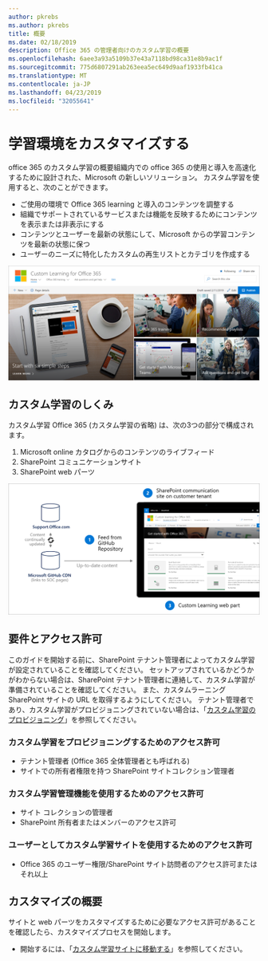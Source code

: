 ```yaml
---
author: pkrebs
ms.author: pkrebs
title: 概要
ms.date: 02/18/2019
description: Office 365 の管理者向けのカスタム学習の概要
ms.openlocfilehash: 6aee3a93a5109b37e43a7118bd98ca31e8b9ac1f
ms.sourcegitcommit: 775d6807291ab263eea5ec649d9aaf1933fb41ca
ms.translationtype: MT
ms.contentlocale: ja-JP
ms.lasthandoff: 04/23/2019
ms.locfileid: "32055641"
---
```

# <a name="customize-the-learning-experience"></a>学習環境をカスタマイズする

office 365 のカスタム学習の概要組織内での office 365 の使用と導入を高速化するために設計された、Microsoft の新しいソリューション。 カスタム学習を使用すると、次のことができます。
- ご使用の環境で Office 365 learning と導入のコンテンツを調整する 
- 組織でサポートされているサービスまたは機能を反映するためにコンテンツを表示または非表示にする 
- コンテンツとユーザーを最新の状態にして、Microsoft からの学習コンテンツを最新の状態に保つ 
- ユーザーのニーズに特化したカスタムの再生リストとカテゴリを作成する

![cg-introducing](media/cg-introducing.png)

## <a name="how-does-custom-learning-work"></a>カスタム学習のしくみ

カスタム学習 Office 365 (カスタム学習の省略) は、次の3つの部分で構成されます。 
1. Microsoft online カタログからのコンテンツのライブフィード
2. SharePoint コミュニケーションサイト
3. SharePoint web パーツ 

![cg-howitworks](media/cg-howitworks.png)

## <a name="requirements-and-permissions"></a>要件とアクセス許可

このガイドを開始する前に、SharePoint テナント管理者によってカスタム学習が設定されていることを確認してください。 セットアップされているかどうかがわからない場合は、SharePoint テナント管理者に連絡して、カスタム学習が準備されていることを確認してください。 また、カスタムラーニング SharePoint サイトの URL を取得するようにしてください。 テナント管理者であり、カスタム学習がプロビジョニングされていない場合は、「[カスタム学習のプロビジョニング](custom_provision.md)」を参照してください。 

### <a name="permissions-to-provision-custom-learning"></a>カスタム学習をプロビジョニングするためのアクセス許可

- テナント管理者 (Office 365 全体管理者とも呼ばれる)
- サイトでの所有者権限を持つ SharePoint サイトコレクション管理者

### <a name="permissions-to-use-custom-learning-administration-features"></a>カスタム学習管理機能を使用するためのアクセス許可

- サイト コレクションの管理者
- SharePoint 所有者またはメンバーのアクセス許可

### <a name="permissions-to-use-the-custom-learning-site-as-a-user"></a>ユーザーとしてカスタム学習サイトを使用するためのアクセス許可

- Office 365 のユーザー権限/SharePoint サイト訪問者のアクセス許可またはそれ以上

## <a name="get-started-with-customization"></a>カスタマイズの概要
サイトと web パーツをカスタマイズするために必要なアクセス許可があることを確認したら、カスタマイズプロセスを開始します。 

- 開始するには、「[カスタム学習サイトに移動する](custom_goto.md)」を参照してください。